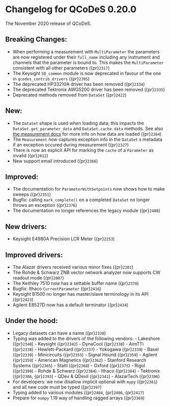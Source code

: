 # Changelog for QCoDeS 0.20.0

The November 2020 release of QCoDeS.

## Breaking Changes:

- When performing a measurement with `MultiParameter` the parameters are now registered under their `full_name` including any instrument and channels that the parameter is bound to. This makes the `MultiParameter` consistent with all other parameters ({pr}`2317`)
- The Keysight `SD_common` module is now deprecated in favour of the one in `qcodes_contrib_drivers` ({pr}`2395`)
- The deprecated HP33210A driver has been removed ({pr}`2334`)
- The deprecated Tektronix AWG5200 driver has been removed ({pr}`2335`)
- Deprecated methods removed from `DataSet` ({pr}`2422`)

## New:

- The `DataSet` shape is used when loading data; this impacts the `DataSet.get_parameter_data` and `DataSet.cache.data` methods. See also [the measurement docs](https://qcodes.github.io/Qcodes/examples/DataSet/Performing-measurements-using-qcodes-parameters-and-dataset.html#Specifying-shape-of-measurement) for more info on how data are loaded ({pr}`2264`)
- The `Measurement` now captures exception info in the `DataSet` s metadata if an exception occured during measurement ({pr}`2327`)
- There is now an explicit API for marking the `cache` of a `Parameter` as invalid ({pr}`2012`)
- New support email introduced ({pr}`2366`)

## Improved:

- The documentation for `ParameterWithSetpoints` now shows how to make sweeps ({pr}`2351`)
- Bugfix: calling `mark_complete()` on a completed `DataSet` no longer throws an exception ({pr}`2376`)
- The documentation no longer references the legacy module ({pr}`2408`)

## New drivers:

- Keysight E4980A Precision LCR Meter ({pr}`2253`)

## Improved drivers:

- The Alazar drivers received various minor fixes ({pr}`2301`)
- The Rohde & Schwarz ZNB vector network analyzer now supports CW readout mode ({pr}`2007`)
- The Keithley 7510 now has a settable buffer name ({pr}`2370`)
- Bugfix: Ithaco `CurrentParameter` ({pr}`2416`)
- Keysight B1500 no longer has master/slave terminology in its API ({pr}`2423`)
- Agilent E8527D now has a default terminator ({pr}`2434`)

## Under the hood:

- Legacy datasets can have a name ({pr}`2328`)
- Typing was added to the drivers of the following vendors:
  \- Lakeshore ({pr}`2340`)
  \- Keysight ({pr}`2342`)
  \- DynaCool ({pr}`2338`)
  \- AimTTi ({pr}`2338`)
  \- Hewlett-Packard ({pr}`2337`)
  \- Yokogawa ({pr}`2339`)
  \- Basel ({pr}`2339`)
  \- Minicircuits ({pr}`2355`)
  \- Signal Hound ({pr}`2359`)
  \- Agilent ({pr}`2359`)
  \- American Magnetics ({pr}`2362`)
  \- Stanford Research Systems ({pr}`2365`)
  \- Stahl ({pr}`2368`)
  \- Oxford ({pr}`2375`)
  \- Rigol ({pr}`2380`)
  \- Rohde & Schwarz ({pr}`2384`)
  \- Ithaco ({pr}`2384`)
  \- Tektronix ({pr}`2386`, {pr}`2393`)
  \- QDev & QDevil ({pr}`2341`)
  \- AlazarTech ({pr}`2396`)
- For developers: we now disallow implicit optional with `mypy` ({pr}`2361`) and all new code must be typed ({pr}`2397`)
- Typing added to various modules ({pr}`2404`, {pr}`2406`, {pr}`2417`)
- Prepare for `numpy` 1.19 way of handling ragged arrays ({pr}`2369`)
